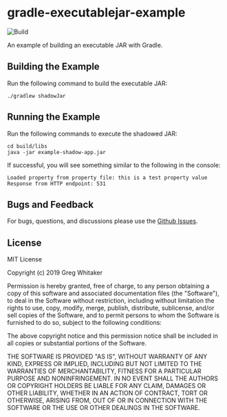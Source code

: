 # gradle-executablejar-example
![Build](https://github.com/gregwhitaker/gradle-executablejar-example/workflows/Build/badge.svg)

An example of building an executable JAR with Gradle.

## Building the Example
Run the following command to build the executable JAR:

    ./gradlew shadowJar
    
## Running the Example
Run the following commands to execute the shadowed JAR:

    cd build/libs
    java -jar example-shadow-app.jar
    
If successful, you will see something similar to the following in the console:

    Loaded property from property file: this is a test property value
    Response from HTTP endpoint: 531

## Bugs and Feedback
For bugs, questions, and discussions please use the [Github Issues](https://github.com/gregwhitaker/gradle-executablejar-example/issues).

## License
MIT License

Copyright (c) 2019 Greg Whitaker

Permission is hereby granted, free of charge, to any person obtaining a copy
of this software and associated documentation files (the "Software"), to deal
in the Software without restriction, including without limitation the rights
to use, copy, modify, merge, publish, distribute, sublicense, and/or sell
copies of the Software, and to permit persons to whom the Software is
furnished to do so, subject to the following conditions:

The above copyright notice and this permission notice shall be included in all
copies or substantial portions of the Software.

THE SOFTWARE IS PROVIDED "AS IS", WITHOUT WARRANTY OF ANY KIND, EXPRESS OR
IMPLIED, INCLUDING BUT NOT LIMITED TO THE WARRANTIES OF MERCHANTABILITY,
FITNESS FOR A PARTICULAR PURPOSE AND NONINFRINGEMENT. IN NO EVENT SHALL THE
AUTHORS OR COPYRIGHT HOLDERS BE LIABLE FOR ANY CLAIM, DAMAGES OR OTHER
LIABILITY, WHETHER IN AN ACTION OF CONTRACT, TORT OR OTHERWISE, ARISING FROM,
OUT OF OR IN CONNECTION WITH THE SOFTWARE OR THE USE OR OTHER DEALINGS IN THE
SOFTWARE.
